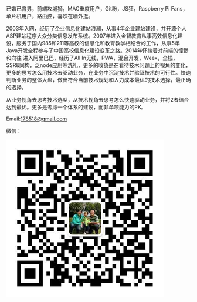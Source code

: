 已婚已育男，前端攻城狮，MAC重度用户，Git粉，JS狂，Raspberry Pi Fans，单片机用户，路由控，喜欢在墙外逛。

2003年入网，经历了企业信息化建站浪潮，从事4年企业建站建设，并开源个人ASP建站程序大众分类信息发布系统。2007年进入金智教育从事高效信息化建设，服务于国内985和211等高校的信息化和教育教学相结合的工作，从事5年Java开发全程参与了中国高校信息化建设变革之路。2014年怀揣着对前端的憧憬和向往
进入阿里巴巴，经历了All In无线，PWA，混合开发，Weex，全栈，SSR&同构，泛node应用等洗礼，更多的收货是在看待技术问题上的视角的变化，更多的思考怎么用技术去驱动业务，在业务中沉淀技术并验证技术的可行性。快速判断业务的整体大盘，做出符合当前技术规划和人力成本最优的技术选择，最正确的选择。

从业务视角去思考技术选型，从技术视角去思考怎么快速驱动业务，并将2者结合达到最优。更多是考虑一个体系的建设，而非单项能力的PK。

Email:178518@gmail.com

微信：

![微信](assets/weixin.jpg)